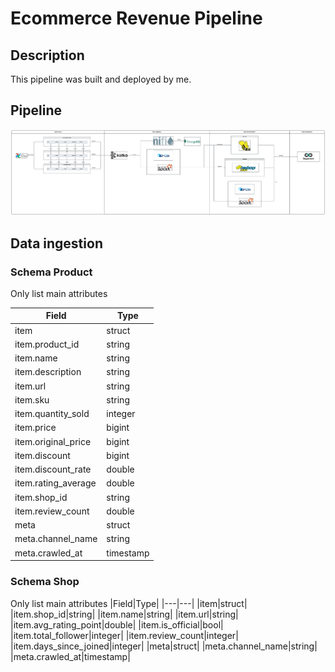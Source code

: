 # Ecommerce Revenue Pipeline

## Description
This pipeline was built and deployed by me.

## Pipeline
![Image Alt Text](images/ecommerce-data-pipeline.png)


## Data ingestion

### Schema Product
Only list main attributes

|Field|Type|
|---|---|
|item|struct|
|item.product_id|string|
|item.name|string|
|item.description|string|
|item.url|string|
|item.sku|string|
|item.quantity_sold|integer|
|item.price|bigint|
|item.original_price|bigint|
|item.discount|bigint|
|item.discount_rate|double|
|item.rating_average|double|
|item.shop_id|string|
|item.review_count|double|
|meta|struct|
|meta.channel_name|string|
|meta.crawled_at|timestamp|

### Schema Shop
Only list main attributes
|Field|Type|
|---|---|
|item|struct|
|item.shop_id|string|
|item.name|string|
|item.url|string|
|item.avg_rating_point|double|
|item.is_official|bool|
|item.total_follower|integer|
|item.review_count|integer|
|item.days_since_joined|integer|
|meta|struct|
|meta.channel_name|string|
|meta.crawled_at|timestamp|
